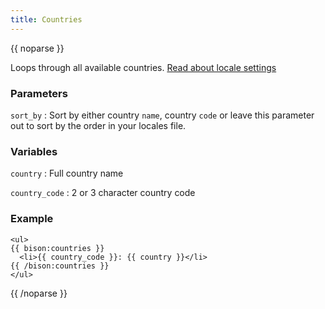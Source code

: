 ```yaml
---
title: Countries
---
```

{{ noparse }}

Loops through all available countries. [Read about locale settings](/docs/configuring/locales)

### Parameters
`sort_by`
: Sort by either country `name`, country `code` or leave this parameter out to sort by the order in your locales file.

### Variables
`country`
: Full country name

`country_code`
: 2 or 3 character country code


### Example
~~~
<ul>
{{ bison:countries }}
  <li>{{ country_code }}: {{ country }}</li>
{{ /bison:countries }}
</ul>
~~~

{{ /noparse }}
